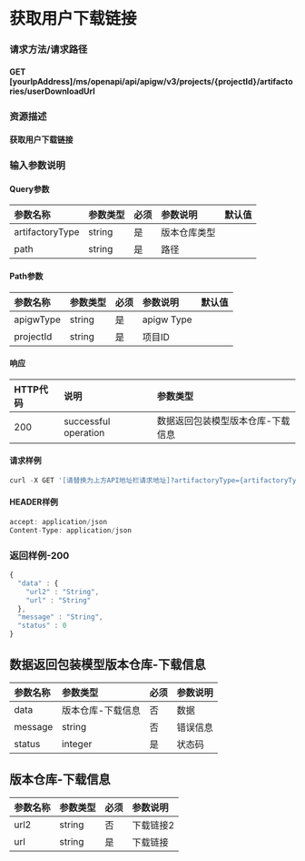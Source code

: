 # 获取用户下载链接

### 请求方法/请求路径

#### GET  [yourIpAddress]/ms/openapi/api/apigw/v3/projects/{projectId}/artifactories/userDownloadUrl

### 资源描述

#### 获取用户下载链接

### 输入参数说明

#### Query参数

| 参数名称 | 参数类型 | 必须 | 参数说明 | 默认值 |
| :--- | :--- | :--- | :--- | :--- |
| artifactoryType | string | 是 | 版本仓库类型 |  |
| path | string | 是 | 路径 |  |

#### Path参数

| 参数名称 | 参数类型 | 必须 | 参数说明 | 默认值 |
| :--- | :--- | :--- | :--- | :--- |
| apigwType | string | 是 | apigw Type |  |
| projectId | string | 是 | 项目ID |  |

#### 响应

| HTTP代码 | 说明 | 参数类型 |
| :--- | :--- | :--- |
| 200 | successful operation | 数据返回包装模型版本仓库-下载信息 |

#### 请求样例

```javascript
curl -X GET '[请替换为上方API地址栏请求地址]?artifactoryType={artifactoryType}&amp;path={path}'
```

#### HEADER样例

```javascript
accept: application/json
Content-Type: application/json
```

### 返回样例-200

```javascript
{
  "data" : {
    "url2" : "String",
    "url" : "String"
  },
  "message" : "String",
  "status" : 0
}
```

## 数据返回包装模型版本仓库-下载信息

| 参数名称 | 参数类型 | 必须 | 参数说明 |
| :--- | :--- | :--- | :--- |
| data | 版本仓库-下载信息 | 否 | 数据 |
| message | string | 否 | 错误信息 |
| status | integer | 是 | 状态码 |

## 版本仓库-下载信息

| 参数名称 | 参数类型 | 必须 | 参数说明 |
| :--- | :--- | :--- | :--- |
| url2 | string | 否 | 下载链接2 |
| url | string | 是 | 下载链接 |

